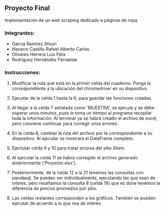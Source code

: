 ## Proyecto Final

Implementación de un web scraping dedicado a páginas de ropa.

### Integrantes: 

- García Ramírez Alison
- Navarro Castillo Rafael Alberto Carlos
- Olivares Herrera Luis Félix
- Rodríguez Hernández Fernanda

### Instrucciones: 

1. Modificar la ruta que está en la primer celda del cuaderno. Ponga la correspondiente a la ubicación del chromedriver en su dispositivo.

2. Ejecutar de la celda 1 hasta la 6, para guardar las funciones creadas.

3. Al llegar a la celda 7 señalada como 'MUESTRA', se ejecuta y se debe esperar unos minutos, pues le toma un tiempo al programa recopilar toda la información. Al terminar ya se habrá creado el archivo de excel, pero conviene continuar para corregir unos errores. 

4. En la celda 8, cambiar la ruta del archivo por la correspondiente a su dispositivo. Al ejecutar se mostrará el DataFrame completo.

5. Ejectutar celda 9 y 10 para tratar errores del sitio Shein.

6. Al ejecutar la celda 11 se habrá corregido el archivo generado anteriormente ('Proyecto.xlsx'). 

7. Posteriormente, de la celda 12 a la 21 tenemos las consultas con pandasql. Se pueden ver individualmente, ejecutando las que sean de interés, pero resaltamos la consulta 8 (celda 19) que es done tenemos la diferencia de precios promedios por sitio.

8. Las celdas restantes corresponden a los gráficos. También se pueden ejecutar de acuerdo a lo que sea de interés.
